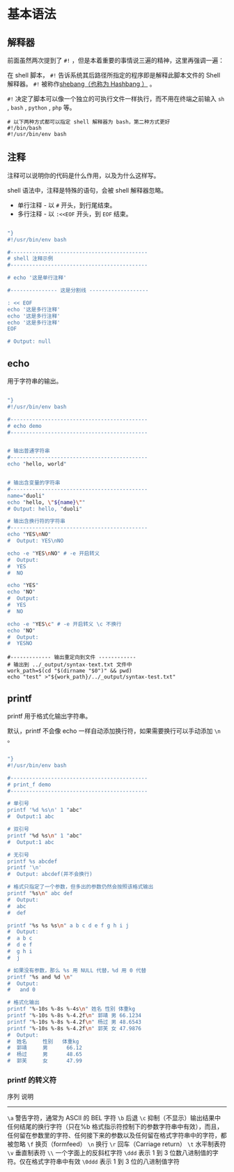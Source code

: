基本语法
========

解释器
------

前面虽然两次提到了 `#!`
，但是本着重要的事情说三遍的精神，这里再强调一遍：

在 shell 脚本， `#!` 告诉系统其后路径所指定的程序即是解释此脚本文件的
Shell 解释器。 `#!` 被称作[shebang（也称为 Hashbang
）](https://zh.wikipedia.org/wiki/Shebang) 。

`#!` 决定了脚本可以像一个独立的可执行文件一样执行，而不用在终端之前输入
`sh` , `bash` , `python` , `php` 等。

``` {.sh}
# 以下两种方式都可以指定 shell 解释器为 bash，第二种方式更好
#!/bin/bash
#!/usr/bin/env bash
```

注释
----

注释可以说明你的代码是什么作用，以及为什么这样写。

shell 语法中，注释是特殊的语句，会被 shell 解释器忽略。

-   单行注释 - 以 `#` 开头，到行尾结束。
-   多行注释 - 以 `:<<EOF` 开头，到 `EOF` 结束。

``` {.sh code="sh

"}
#!/usr/bin/env bash

#--------------------------------------------
# shell 注释示例
#--------------------------------------------

# echo '这是单行注释'

#--------------- 这是分割线 -------------------

: << EOF
echo '这是多行注释'
echo '这是多行注释'
echo '这是多行注释'
EOF

# Output: null
```

echo
----

用于字符串的输出。

``` {.sh code="sh

"}
#!/usr/bin/env bash

#--------------------------------------------
# echo demo
#--------------------------------------------


# 输出普通字符串
#--------------------------------------------
echo "hello, world"


# 输出含变量的字符串
#--------------------------------------------
name="duoli"
echo "hello, \"${name}\""
# Output: hello, "duoli"

# 输出含换行符的字符串
#--------------------------------------------
echo "YES\nNO"
#  Output: YES\nNO

echo -e "YES\nNO" # -e 开启转义
#  Output:
#  YES
#  NO

echo "YES"
echo "NO"
#  Output:
#  YES
#  NO

echo -e "YES\c" # -e 开启转义 \c 不换行
echo "NO"
#  Output:
#  YESNO
```

``` {.sh}
#------------- 输出重定向到文件 ------------
# 输出到 ../_output/syntax-text.txt 文件中
work_path=$(cd "$(dirname "$0")" && pwd)
echo "test" >"${work_path}/../_output/syntax-test.txt"
```

printf
------

printf 用于格式化输出字符串。

默认，printf 不会像 echo 一样自动添加换行符，如果需要换行可以手动添加
`\n` 。

``` {.sh code="sh

"}
#!/usr/bin/env bash

#--------------------------------------------
# print_f demo
#--------------------------------------------

# 单引号
printf '%d %s\n' 1 "abc"
#  Output:1 abc

# 双引号
printf "%d %s\n" 1 "abc"
#  Output:1 abc

# 无引号
printf %s abcdef
printf '\n'
#  Output: abcdef(并不会换行)

# 格式只指定了一个参数，但多出的参数仍然会按照该格式输出
printf "%s\n" abc def
#  Output:
#  abc
#  def

printf "%s %s %s\n" a b c d e f g h i j
#  Output:
#  a b c
#  d e f
#  g h i
#  j

# 如果没有参数，那么 %s 用 NULL 代替，%d 用 0 代替
printf "%s and %d \n"
#  Output:
#   and 0

# 格式化输出
printf "%-10s %-8s %-4s\n" 姓名 性别 体重kg
printf "%-10s %-8s %-4.2f\n" 郭靖 男 66.1234
printf "%-10s %-8s %-4.2f\n" 杨过 男 48.6543
printf "%-10s %-8s %-4.2f\n" 郭芙 女 47.9876
#  Output:
#  姓名     性别   体重kg
#  郭靖     男      66.12
#  杨过     男      48.65
#  郭芙     女      47.99
```

### printf 的转义符

  序列      说明
  --------- -------------------------------------------------------------------------------------------------------------------------------------------------------------------------------
  `\a`      警告字符，通常为 ASCII 的 BEL 字符
  `\b`      后退
  `\c`      抑制（不显示）输出结果中任何结尾的换行字符（只在%b 格式指示符控制下的参数字符串中有效），而且，任何留在参数里的字符、任何接下来的参数以及任何留在格式字符串中的字符，都被忽略
  `\f`      换页（formfeed）
  `\n`      换行
  `\r`      回车（Carriage return）
  `\t`      水平制表符
  `\v`      垂直制表符
  `\\`      一个字面上的反斜杠字符
  `\ddd`    表示 1 到 3 位数八进制值的字符。仅在格式字符串中有效
  `\0ddd`   表示 1 到 3 位的八进制值字符
